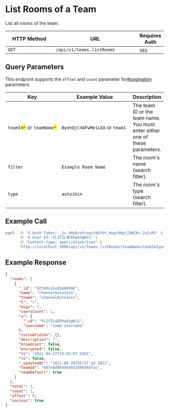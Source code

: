 # List Rooms of a Team

List all rooms of the team.

<table><thead><tr><th width="163">HTTP Method</th><th width="272">URL</th><th>Requires Auth</th></tr></thead><tbody><tr><td><code>GET</code></td><td><code>/api/v1/teams.listRooms</code></td><td><a href="../../authentication-endpoints/"><code>yes</code></a></td></tr></tbody></table>

## Query Parameters

This endpoint supports the `offset` and `count` parameter for[#pagination](../../../#pagination "mention") parameters.

<table><thead><tr><th width="196.33333333333331">Key</th><th width="245">Example Value</th><th>Description</th></tr></thead><tbody><tr><td><code>teamId</code><mark style="color:red;"><code>*</code></mark> or <code>teamName</code><mark style="color:red;"><code>*</code></mark></td><td><code>ByehQjC44FwMeiLbX</code> or <code>team1</code></td><td>The team ID or the team name. You must enter either one of these parameters.</td></tr><tr><td><code>filter</code></td><td><code>Example Room Name</code></td><td>The room's name (search filter).</td></tr><tr><td><code>type</code></td><td><code>autoJoin</code></td><td>The room's type (search filter).</td></tr></tbody></table>

## Example Call

```bash
curl  -H 'X-Auth-Token: _2u_4MzRroRcnqc59GYUY_Kwgr9HgtZ9HCKn-2aIvMJ' \
      -H 'X-User-Id: FL2fZL4ERhwA3gWiS' \
      -H "Content-type: application/json" \
      'http://localhost:3000/api/v1/teams.listRooms?teamName=team1&type=autoJoin'
```

## Example Response

```json
{
  "rooms": [
    {
      "_id": "8Z7eRsibvD5AANfmK",
      "name": "channelAutoJoin",
      "fname": "channelAutoJoin",
      "t": "c",
      "msgs": 7,
      "usersCount": 1,
      "u": {
        "_id": "FL2fZL4ERhwA3gWiS",
        "username": "some.username"
      },
      "customFields": {},
      "description": "",
      "broadcast": false,
      "encrypted": false,
      "ts": "2021-04-27T19:59:07.258Z",
      "ro": false,
      "_updatedAt": "2021-04-28T20:57:18.362Z",
      "teamId": "607e0d9b49d493189836bfac",
      "teamDefault": true
    }
  ],
  "total": 1,
  "count": 1,
  "offset": 0,
  "success": true
}
```
